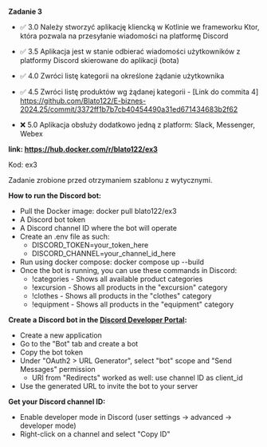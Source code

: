 **Zadanie 3**

- :white_check_mark: 3.0 Należy stworzyć aplikację kliencką w Kotlinie we frameworku Ktor,
która pozwala na przesyłanie wiadomości na platformę Discord

- :white_check_mark: 3.5 Aplikacja jest w stanie odbierać wiadomości użytkowników z
platformy Discord skierowane do aplikacji (bota)

- :white_check_mark: 4.0 Zwróci listę kategorii na określone żądanie użytkownika

- :white_check_mark: 4.5 Zwróci listę produktów wg żądanej kategorii - [Link do commita 4] https://github.com/Blato122/E-biznes-2024.25/commit/3372ff1b7b7cb40454490a31ed671434683b2f62

- :x: 5.0 Aplikacja obsłuży dodatkowo jedną z platform: Slack, Messenger,
Webex

**link: https://hub.docker.com/r/blato122/ex3**

Kod: ex3

Zadanie zrobione przed otrzymaniem szablonu z wytycznymi.

**How to run the Discord bot:**
- Pull the Docker image: docker pull blato122/ex3
- A Discord bot token
- A Discord channel ID where the bot will operate
- Create an .env file as such:
    - DISCORD_TOKEN=your_token_here
    - DISCORD_CHANNEL=your_channel_id_here
- Run using docker compose: docker compose up --build
- Once the bot is running, you can use these commands in Discord:
    - !categories - Shows all available product categories
    - !excursion - Shows all products in the "excursion" category
    - !clothes - Shows all products in the "clothes" category
    - !equipment - Shows all products in the "equipment" category

**Create a Discord bot in the [Discord Developer Portal](https://discord.com/developers/applications):**
   - Create a new application
   - Go to the "Bot" tab and create a bot
   - Copy the bot token
   - Under "OAuth2 > URL Generator", select "bot" scope and "Send Messages" permission
        - URI from "Redirects" worked as well: use channel ID as client_id
   - Use the generated URL to invite the bot to your server

**Get your Discord channel ID:**
   - Enable developer mode in Discord (user settings -> advanced -> developer mode)
   - Right-click on a channel and select "Copy ID"
